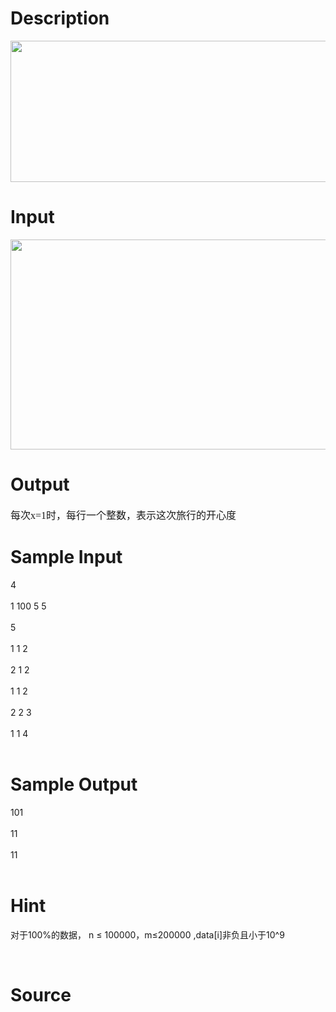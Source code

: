 
# Description

<div class="content"><p><img height="226" width="691" alt="" src="source/bzoj/3211/img/aHR0cHM6Ly9seWRzeS5jb20vSnVkZ2VPbmxpbmUvdXBsb2FkLzIwMTMwNS8xKDE2KS5qcGc=.jpg"/></p>
<p></p></div>

# Input

<div class="content"><p><img height="336" width="676" alt="" src="source/bzoj/3211/img/aHR0cHM6Ly9seWRzeS5jb20vSnVkZ2VPbmxpbmUvdXBsb2FkLzIwMTMwNS8yKDUpLmpwZw==.jpg"/></p></div>

# Output

<div class="content"><p class="MsoNormal" style="margin: 0cm 0cm 0pt"><font size="3"><span style="font-family: 宋体; mso-ascii-font-family: &#39;Bookman Old Style&#39;; mso-hansi-font-family: &#39;Bookman Old Style&#39;">每次</span><span lang="EN-US" style="font-family: &#34;Bookman Old Style&#34;">x=1</span><span style="font-family: 宋体; mso-ascii-font-family: &#39;Bookman Old Style&#39;; mso-hansi-font-family: &#39;Bookman Old Style&#39;">时，每行一个整数，表示这次旅行的开心度</span><span lang="EN-US" style="font-family: &#34;Bookman Old Style&#34;"><o:p></o:p></span></font></p>
<p></p></div>

# Sample Input

<div class="content"><span class="sampledata">4<br/>
<br/>
1 100 5 5<br/>
<br/>
5<br/>
<br/>
1 1 2<br/>
<br/>
2 1 2<br/>
<br/>
1 1 2<br/>
<br/>
2 2 3<br/>
<br/>
1 1 4<br/>
<br/>
</span></div>

# Sample Output

<div class="content"><span class="sampledata">101<br/>
<br/>
11<br/>
<br/>
11<br/>
<br/>
</span></div>

# Hint

<div class="content"><p></p><p>对于100%的数据， n ≤ 100000，m≤200000 ,data[i]非负且小于10^9</p><br/>
<p></p><p></p></div>

# Source

<div class="content"><p><a href="problemset.php?search=SPOJ2713 gss4  数据已加强

">SPOJ2713 gss4  数据已加强<br/>
<br/>
</a></p></div>

